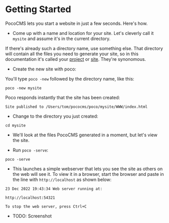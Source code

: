 # Getting Started

PocoCMS lets you start a website in just a few seconds. Here's how.

* Come up with a name and location for your site. Let's cleverly call it `mysite`
and assume it's in the current directory.


If there's already such a directory name, use something else. That directory
will contain all the files you need to generate your site, so in this 
documentation it's called your [project](glossary.html#project) or  [site](glossary.html#site).
They're synonomous.

* Create the new site with poco:

You'll type `poco -new` followed by the directory name, like this:

```
poco -new mysite
```

Poco responds instantly that the site has been created:

```
Site published to /Users/tom/pococms/poco/mysite/WWW/index.html
```

* Change to the directory you just created:

```
cd mysite
```

* We'll look at the files PocoCMS generated in a moment, but let's view the site.

* Run `poco -serve`:

```
poco -serve
```

* This launches a simple webserver that lets you see the site
as others on the web will see it. To view it in a browser,
start the browser and paste in the line with `http://localhost`
as shown below:

```
23 Dec 2022 19:43:34 Web server running at:

http://localhost:54321

To stop the web server, press Ctrl+C
```


* TODO: Screenshot


